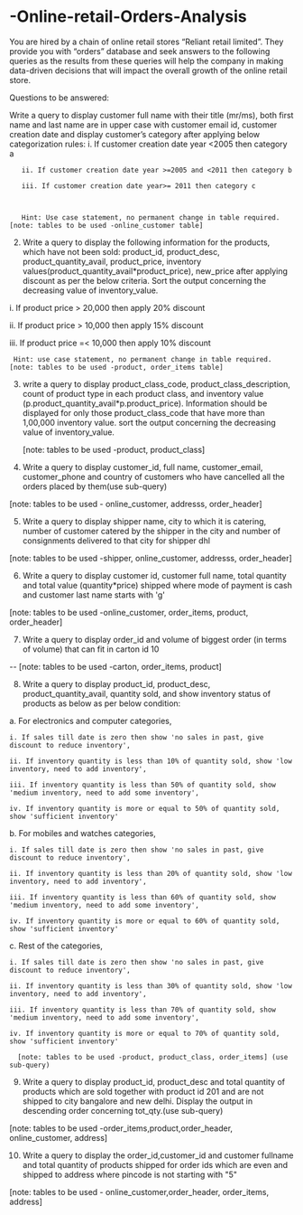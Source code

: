 # -Online-retail-Orders-Analysis
You are hired by a chain of online retail stores “Reliant retail limited”. They provide you with “orders” database and seek answers to the following queries as the results from these queries will help the company in making data-driven decisions that will impact the overall growth of the online retail store.

Questions to be answered:

Write a query to display customer full name with their title (mr/ms), both first name and last name are in upper case with customer email id, customer creation date and display customer’s category after applying below categorization rules:
       i. If customer creation date year <2005 then category a

       ii. If customer creation date year >=2005 and <2011 then category b

       iii. If customer creation date year>= 2011 then category c

    

       Hint: Use case statement, no permanent change in table required. [note: tables to be used -online_customer table]

 

 2. Write a query to display the following information for the products, which have not been sold:  product_id, product_desc, product_quantity_avail, product_price, inventory values(product_quantity_avail*product_price), new_price after applying discount as per the below criteria. Sort the output concerning the decreasing value of inventory_value.

   i. If product price > 20,000 then apply 20% discount

   ii. If product price > 10,000 then apply 15% discount

   iii. If product price =< 10,000 then apply 10% discount

     Hint: use case statement, no permanent change in table required. [note: tables to be used -product, order_items table] 


 3. write a query to display product_class_code, product_class_description, count of product type in each product class, and inventory value (p.product_quantity_avail*p.product_price). Information should be displayed for only those product_class_code that have more than 1,00,000 inventory value. sort the output concerning the decreasing value of inventory_value.

    [note: tables to be used -product, product_class]

   

 4. Write a query to display customer_id, full name, customer_email, customer_phone and country of customers who have cancelled all the orders placed by them(use sub-query)

   [note: tables to be used - online_customer, addresss, order_header]

      

 5. Write a query to display shipper name, city to which it is catering, number of customer catered by the shipper in the city and number of consignments delivered to that city for shipper dhl

 [note: tables to be used -shipper, online_customer, addresss, order_header]

   

 6. Write a query to display customer id, customer full name, total quantity and total value (quantity*price) shipped where mode of payment is cash and customer last name starts with 'g'

 [note: tables to be used -online_customer, order_items, product, order_header]

    

 7. Write a query to display order_id and volume of biggest order (in terms of volume) that can fit in carton id 10  

-- [note: tables to be used -carton, order_items, product]

   

 8. Write a query to display product_id, product_desc, product_quantity_avail, quantity sold, and show inventory status of products as below as per below condition:

 a. For electronics and computer categories, 

    i. If sales till date is zero then show 'no sales in past, give discount to reduce inventory',

    ii. If inventory quantity is less than 10% of quantity sold, show 'low inventory, need to add inventory', 

    iii. If inventory quantity is less than 50% of quantity sold, show 'medium inventory, need to add some inventory', 

    iv. If inventory quantity is more or equal to 50% of quantity sold, show 'sufficient inventory'

 b. For mobiles and watches categories, 

    i. If sales till date is zero then show 'no sales in past, give discount to reduce inventory', 

    ii. If inventory quantity is less than 20% of quantity sold, show 'low inventory, need to add inventory',  

    iii. If inventory quantity is less than 60% of quantity sold, show 'medium inventory, need to add some inventory', 

    iv. If inventory quantity is more or equal to 60% of quantity sold, show 'sufficient inventory'

 c. Rest of the categories, 

    i. If sales till date is zero then show 'no sales in past, give discount to reduce inventory', 

    ii. If inventory quantity is less than 30% of quantity sold, show 'low inventory, need to add inventory',  

    iii. If inventory quantity is less than 70% of quantity sold, show 'medium inventory, need to add some inventory', 

    iv. If inventory quantity is more or equal to 70% of quantity sold, show 'sufficient inventory'

      [note: tables to be used -product, product_class, order_items] (use sub-query)




  9. Write a query to display product_id, product_desc and total quantity of products which are sold together with product id 201 and are not shipped to city bangalore and new delhi. Display the output in descending order concerning tot_qty.(use sub-query)

   [note: tables to be used -order_items,product,order_header, online_customer, address]

 

 10. Write a query to display the order_id,customer_id and customer fullname and total quantity of products shipped for order ids which are even and shipped to address where pincode is not starting with "5" 

   [note: tables to be used - online_customer,order_header, order_items, address]
